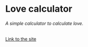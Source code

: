 # Love calculator

###### A simple calculator to calculate love.

[Link to the site](https://63ab15b5be6edb2788179780--jade-dusk-0f2c4a.netlify.app/)
